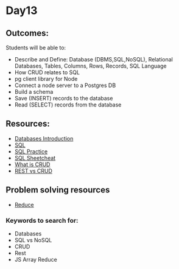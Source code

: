 # Day13

## Outcomes:
Students will be able to:
- Describe and Define: Database (DBMS,SQL,NoSQL), Relational Databases, Tables, Columns, Rows, Records, SQL Language
- How CRUD relates to SQL
- pg client library for Node
- Connect a node server to a Postgres DB
- Build a schema
- Save (INSERT) records to the database
- Read (SELECT) records from the database

## Resources:
* [Databases Introduction](https://zenkit.com/en/blog/everything-you-need-to-know-about-web-databases/)
* [SQL](https://sqlbolt.com/)
* [SQL Practice](https://www.w3schools.com/sql/trysql.asp?filename=trysql_select_all)
* [SQL Sheetcheat](http://www.cheat-sheets.org/sites/sql.su/)
* [What is CRUD](https://youtu.be/iNkspbIfcic)
* [REST vs CRUD](https://www.logicmonitor.com/blog/rest-vs-crud)

## Problem solving resources
* [Reduce](https://developer.mozilla.org/en-US/docs/Web/JavaScript/Reference/Global_Objects/Array/Reduce)

### Keywords to search for:
* Databases
* SQL vs NoSQL
* CRUD
* Rest
* JS Array Reduce